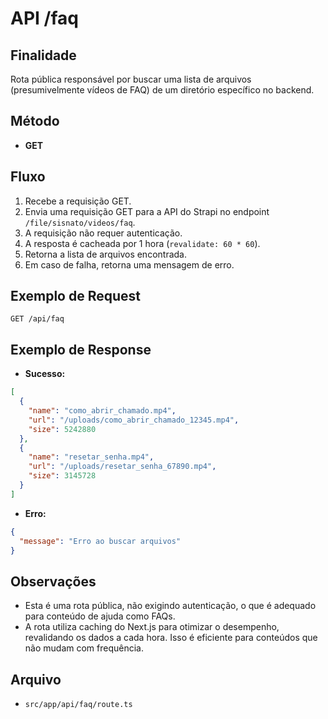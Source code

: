 # API /faq

## Finalidade
Rota pública responsável por buscar uma lista de arquivos (presumivelmente vídeos de FAQ) de um diretório específico no backend.

## Método
- **GET**

## Fluxo
1.  Recebe a requisição GET.
2.  Envia uma requisição GET para a API do Strapi no endpoint `/file/sisnato/videos/faq`.
3.  A requisição não requer autenticação.
4.  A resposta é cacheada por 1 hora (`revalidate: 60 * 60`).
5.  Retorna a lista de arquivos encontrada.
6.  Em caso de falha, retorna uma mensagem de erro.

## Exemplo de Request
```http
GET /api/faq
```

## Exemplo de Response
- **Sucesso:**
```json
[
  {
    "name": "como_abrir_chamado.mp4",
    "url": "/uploads/como_abrir_chamado_12345.mp4",
    "size": 5242880
  },
  {
    "name": "resetar_senha.mp4",
    "url": "/uploads/resetar_senha_67890.mp4",
    "size": 3145728
  }
]
```
- **Erro:**
```json
{
  "message": "Erro ao buscar arquivos"
}
```

## Observações
- Esta é uma rota pública, não exigindo autenticação, o que é adequado para conteúdo de ajuda como FAQs.
- A rota utiliza caching do Next.js para otimizar o desempenho, revalidando os dados a cada hora. Isso é eficiente para conteúdos que não mudam com frequência.

## Arquivo
- `src/app/api/faq/route.ts`
